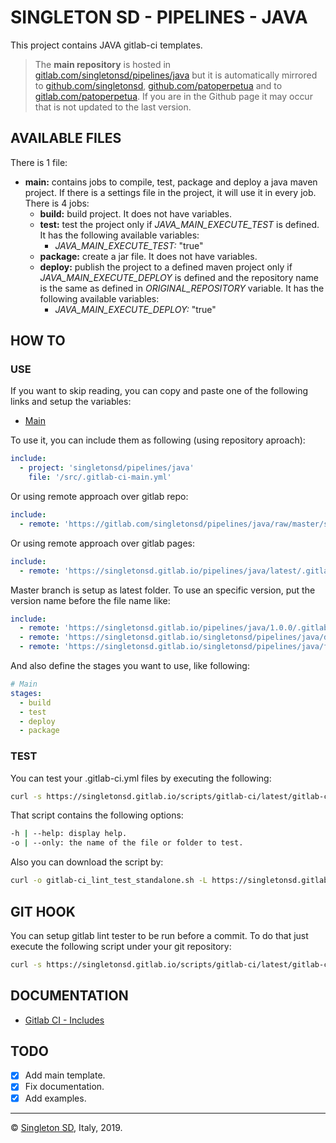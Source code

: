 # SINGLETON SD - PIPELINES - JAVA

This project contains JAVA gitlab-ci templates.

> The **main repository** is hosted in [gitlab.com/singletonsd/pipelines/java](https://gitlab.com/singletonsd/pipelines/java.git) but it is automatically mirrored to [github.com/singletonsd](https://github.com/singletonsd/pipelines-java.git), [github.com/patoperpetua](https://github.com/patoperpetua/pipelines-java.git) and to [gitlab.com/patoperpetua](https://gitlab.com/patoperpetua/pipelines-java.git). If you are in the Github page it may occur that is not updated to the last version.

## AVAILABLE FILES

There is 1 file:

- **main:** contains jobs to compile, test, package and deploy a java maven project. If there is a settings file in the project, it will use it in every job. There is 4 jobs:
  - **build:** build project. It does not have variables.
  - **test:** test the project only if *JAVA_MAIN_EXECUTE_TEST* is defined. It has the following available variables:
    - *JAVA_MAIN_EXECUTE_TEST:* "true"
  - **package:** create a jar file. It does not have variables.
  - **deploy:** publish the project to a defined maven project only if *JAVA_MAIN_EXECUTE_DEPLOY* is defined and the repository name is the same as defined in *ORIGINAL_REPOSITORY* variable. It has the following available variables:
    - *JAVA_MAIN_EXECUTE_DEPLOY:* "true"

## HOW TO

### USE

If you want to skip reading, you can copy and paste one of the following links and setup the variables:

- [Main](https://gitlab.com/singletonsd/pipelines/java/raw/master/examples/.gitlab-ci-main.yml)

To use it, you can include them as following (using repository aproach):

```yaml
include:
  - project: 'singletonsd/pipelines/java'
    file: '/src/.gitlab-ci-main.yml'
```

Or using remote approach over gitlab repo:

```yaml
include:
  - remote: 'https://gitlab.com/singletonsd/pipelines/java/raw/master/src/.gitlab-ci-main.yml'
```

Or using remote approach over gitlab pages:

```yaml
include:
  - remote: 'https://singletonsd.gitlab.io/pipelines/java/latest/.gitlab-ci-main.yml'
```

Master branch is setup as latest folder. To use an specific version, put the version name before the file name like:

```yaml
include:
  - remote: 'https://singletonsd.gitlab.io/pipelines/java/1.0.0/.gitlab-ci-${FILE}.yml'
  - remote: 'https://singletonsd.gitlab.io/singletonsd/pipelines/java/develop/.gitlab-ci-${FILE}.yml'
  - remote: 'https://singletonsd.gitlab.io/singletonsd/pipelines/java/feature-new/.gitlab-ci-test-${FILE}.yml'
```

And also define the stages you want to use, like following:

```yaml
# Main
stages:
  - build
  - test
  - deploy
  - package
```

### TEST

You can test your .gitlab-ci.yml files by executing the following:

```bash
curl -s https://singletonsd.gitlab.io/scripts/gitlab-ci/latest/gitlab-ci_lint_test_standalone.sh | bash /dev/stdin
```

That script contains the following options:

```bash
-h | --help: display help.
-o | --only: the name of the file or folder to test.
```

Also you can download the script by:

```bash
curl -o gitlab-ci_lint_test_standalone.sh -L https://singletonsd.gitlab.io/scripts/gitlab-ci/latest/gitlab-ci_lint_test_standalone.sh
```

## GIT HOOK

You can setup gitlab lint tester to be run before a commit. To do that just execute the following script under your git repository:

```bash
curl -s https://singletonsd.gitlab.io/scripts/gitlab-ci/latest/gitlab-ci_lint_hook_installer.sh | bash /dev/stdin
```

## DOCUMENTATION

- [Gitlab CI - Includes](https://docs.gitlab.com/ee/ci/yaml/)

## TODO

- [X] Add main template.
- [X] Fix documentation.
- [X] Add examples.

----------------------

© [Singleton SD](http://www.singletonsd.com), Italy, 2019.
